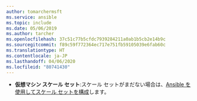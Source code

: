 ```yaml
---
author: tomarchermsft
ms.service: ansible
ms.topic: include
ms.date: 05/06/2019
ms.author: tarcher
ms.openlocfilehash: 37c51c77b5cfdc7939284211a0ab1b5cb2e14b9c
ms.sourcegitcommit: f89c59f772364ec717e751fb59105039e6fab60c
ms.translationtype: HT
ms.contentlocale: ja-JP
ms.lasthandoff: 04/06/2020
ms.locfileid: "80741430"
---
```

- **仮想マシン スケール セット**:スケール セットがまだない場合は、[Ansible を使用してスケール セットを構成](../articles/ansible/vm-scale-set-configure.md)します。